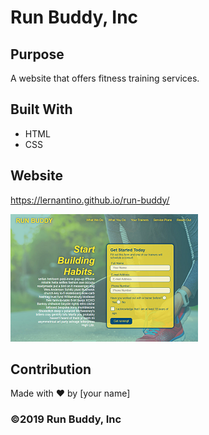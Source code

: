 # Run Buddy, Inc

## Purpose
A website that offers fitness training services. 

## Built With
* HTML
* CSS

## Website
https://lernantino.github.io/run-buddy/

![run buddy](images/RunBuddy2.png)

## Contribution
Made with ❤️ by [your name]

### ©️2019 Run Buddy, Inc
